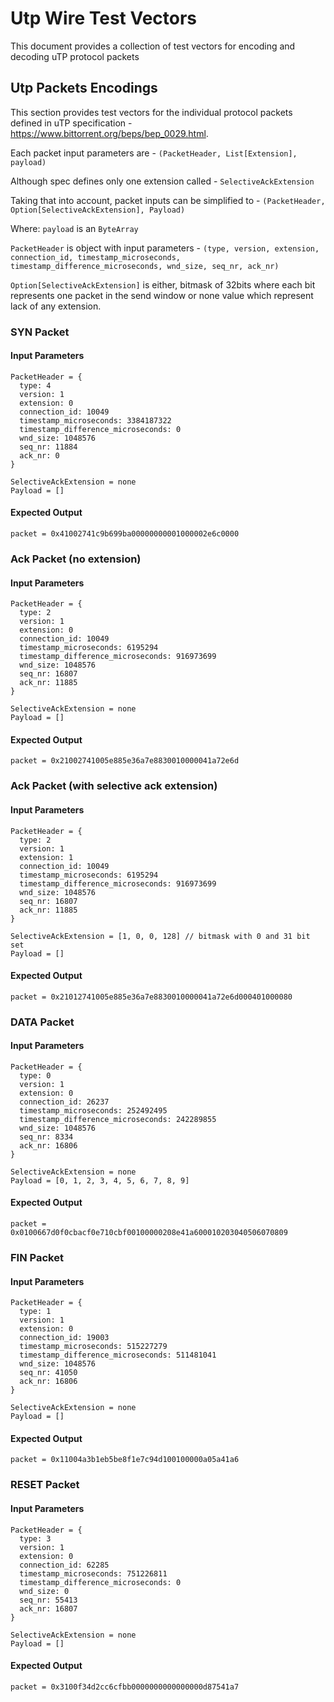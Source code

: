 # Utp Wire Test Vectors

This document provides a collection of test vectors for encoding and decoding
uTP protocol packets

## Utp Packets Encodings

This section provides test vectors for the individual protocol packets defined in
uTP specification - https://www.bittorrent.org/beps/bep_0029.html.

Each packet input parameters are - `(PacketHeader, List[Extension], payload)`

Although spec defines only one extension called - `SelectiveAckExtension`

Taking that into account, packet inputs can be simplified to - `(PacketHeader, Option[SelectiveAckExtension], Payload)`

Where:
`payload` is an `ByteArray`

`PacketHeader` is object with input parameters -
`(type, version, extension, connection_id, timestamp_microseconds, timestamp_difference_microseconds, wnd_size, seq_nr, ack_nr)`

`Option[SelectiveAckExtension]` is either, bitmask of 32bits where each bit represents one packet in the send window
or none value which represent lack of any extension.

### SYN Packet

#### Input Parameters

```
PacketHeader = {
  type: 4
  version: 1
  extension: 0
  connection_id: 10049
  timestamp_microseconds: 3384187322
  timestamp_difference_microseconds: 0
  wnd_size: 1048576
  seq_nr: 11884
  ack_nr: 0
}

SelectiveAckExtension = none
Payload = []
```

#### Expected Output

```
packet = 0x41002741c9b699ba00000000001000002e6c0000
```

### Ack Packet (no extension)

#### Input Parameters

```
PacketHeader = {
  type: 2
  version: 1
  extension: 0
  connection_id: 10049
  timestamp_microseconds: 6195294
  timestamp_difference_microseconds: 916973699
  wnd_size: 1048576
  seq_nr: 16807
  ack_nr: 11885
}

SelectiveAckExtension = none
Payload = []
```

#### Expected Output

```
packet = 0x21002741005e885e36a7e8830010000041a72e6d
```

### Ack Packet (with selective ack extension)

#### Input Parameters

```
PacketHeader = {
  type: 2
  version: 1
  extension: 1
  connection_id: 10049
  timestamp_microseconds: 6195294
  timestamp_difference_microseconds: 916973699
  wnd_size: 1048576
  seq_nr: 16807
  ack_nr: 11885
}

SelectiveAckExtension = [1, 0, 0, 128] // bitmask with 0 and 31 bit set
Payload = []
```

#### Expected Output

```
packet = 0x21012741005e885e36a7e8830010000041a72e6d000401000080
```

### DATA Packet

#### Input Parameters

```
PacketHeader = {
  type: 0
  version: 1
  extension: 0
  connection_id: 26237
  timestamp_microseconds: 252492495
  timestamp_difference_microseconds: 242289855
  wnd_size: 1048576
  seq_nr: 8334
  ack_nr: 16806
}

SelectiveAckExtension = none
Payload = [0, 1, 2, 3, 4, 5, 6, 7, 8, 9]
```

#### Expected Output

```
packet = 0x0100667d0f0cbacf0e710cbf00100000208e41a600010203040506070809
```

### FIN Packet

#### Input Parameters

```
PacketHeader = {
  type: 1
  version: 1
  extension: 0
  connection_id: 19003
  timestamp_microseconds: 515227279
  timestamp_difference_microseconds: 511481041
  wnd_size: 1048576
  seq_nr: 41050
  ack_nr: 16806
}

SelectiveAckExtension = none
Payload = []
```

#### Expected Output

```
packet = 0x11004a3b1eb5be8f1e7c94d100100000a05a41a6
```

### RESET Packet

#### Input Parameters

```
PacketHeader = {
  type: 3
  version: 1
  extension: 0
  connection_id: 62285
  timestamp_microseconds: 751226811
  timestamp_difference_microseconds: 0
  wnd_size: 0
  seq_nr: 55413
  ack_nr: 16807
}

SelectiveAckExtension = none
Payload = []
```

#### Expected Output

```
packet = 0x3100f34d2cc6cfbb0000000000000000d87541a7
```
